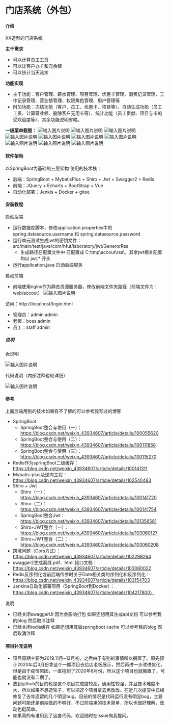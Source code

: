 # 门店系统（外包）

#### 介绍
XX造型的门店系统

**主干需求**
* 可以计算员工工资
* 可以让客户办卡和充余额
* 可以统计当天流水

**功能实现**
* 主干功能：客户管理、薪水管理、项目管理、优惠卡管理、消费记录管理、工作记录管理、营业额管理、权限角色管理、用户管理等
* 附加功能：冻结功能（客户、员工、优惠卡、项目等）、自动生成功能（员工工资、计算营业额、删除客户无用卡等）、统计功能（员工贡献、项目与卡的受欢迎度等）、其余功能说明省略。

**一级菜单截图：**
![输入图片说明](https://github.com/yzx66-net/accout_mange/blob/master/img/1.png "屏幕截图.png")
![输入图片说明](https://github.com/yzx66-net/accout_mange/blob/master/img/2.png "屏幕截图.png")
![输入图片说明](https://github.com/yzx66-net/accout_mange/blob/master/img/3.png "屏幕截图.png")
![输入图片说明](https://github.com/yzx66-net/accout_mange/blob/master/img/4.png "屏幕截图.png")
![输入图片说明](https://github.com/yzx66-net/accout_mange/blob/master/img/5.png "屏幕截图.png")
![输入图片说明](https://github.com/yzx66-net/accout_mange/blob/master/img/6.png "屏幕截图.png")
![输入图片说明](https://github.com/yzx66-net/accout_mange/blob/master/img/7.png "屏幕截图.png")
![输入图片说明](https://github.com/yzx66-net/accout_mange/blob/master/img/8.png "屏幕截图.png")
![输入图片说明](https://github.com/yzx66-net/accout_mange/blob/master/img/9.png "屏幕截图.png")
![输入图片说明](https://github.com/yzx66-net/accout_mange/blob/master/img/10.png "屏幕截图.png")



#### 软件架构
以SpringBoot为基础的三层架构
使用的技术栈：
* 后端：SpringBoot + MybatisPlus + Shiro + Jwt + Swagger2 + Redis
* 前端：JQuery + Echarts + BootStrap + Vue 
* 自动化部署：Jenkis + Docker + gitee 

#### 安装教程
启动后端
* 运行数据库脚本，修改application.properties中的 spring.datasource.username 和 spring.datasource.password
* 运行单元测试生成jwt的密钥文件：src/main/test/java/com/hfut/laboratory/jwt/GenerorRsa
    * 生成路径在配置文件中 已配置成 C:\\tmp\\accout\\rsa\\，其余jwt相关配置均以 jwt.* 开头
* 运行application.java 启动后端服务

启动前端
* 前端使用nginx作为静态资源服务器，修改前端文件夹路径（前端文件为：web/accout）
![输入图片说明](https://images.gitee.com/uploads/images/2020/0730/120229_8a08cec0_5494607.png "屏幕截图.png")


访问：http://localhost/login.html
* 管理员：admin admin
* 老板：boss admin
* 员工：staff admin

##### 说明
表说明

![输入图片说明](https://github.com/yzx66-net/accout_mange/blob/master/img/table_.png "屏幕截图.png")

代码说明（内部注释也较详细）

![输入图片说明](https://github.com/yzx66-net/accout_mange/blob/master/img/code.png "屏幕截图.png")


#### 参考
上面后端用到的技术如果有不了解的可以参考我写过的博客
* SpringBoot
  * SpringBoot整合与使用（一）：https://blog.csdn.net/weixin_43934607/article/details/100055620
  * SpringBoot整合与使用（二）：https://blog.csdn.net/weixin_43934607/article/details/100111858
  * SpringBoot整合与使用（三）：https://blog.csdn.net/weixin_43934607/article/details/100115270
* Redis作为springBoot二级缓存：https://blog.csdn.net/weixin_43934607/article/details/100141311
* Mybatis-plus及逆向工程：https://blog.csdn.net/weixin_43934607/article/details/102540483
* Shiro + Jwt
  * Shiro（一）：https://blog.csdn.net/weixin_43934607/article/details/100141720
  * Shiro（二）：https://blog.csdn.net/weixin_43934607/article/details/100141754
  * SpringBoot整合Jwt：https://blog.csdn.net/weixin_43934607/article/details/101356581
  * Shiro+JWT整合（一）：https://blog.csdn.net/weixin_43934607/article/details/103060127
  * Shiro+JWT整合（二）：https://blog.csdn.net/weixin_43934607/article/details/103060208
* 跨域问题（Cors方式）：https://blog.csdn.net/weixin_43934607/article/details/102299264
* swagger2生成离线 pdf、html 接口文档：https://blog.csdn.net/weixin_43934607/article/details/103060022
* Redis反序列化或前后端传参时关于Date相关类的序列化和反序列化：https://blog.csdn.net/weixin_43934607/article/details/103154703
* Jenkins自动化部署项目（SpringBoot到Docker）：https://blog.csdn.net/weixin_43934607/article/details/104217800）

说明
* 已经关闭swaggerUI 因为会影响打包 如果还想用其生成api文档 可以参考我的blog 然后取消注释
* 已经关闭redis缓存 如果还想用其做springboot cache 可以参考我的blog 然后取消注释

#### 项目补充说明
* 项目周期主要为2019.11月~12月初，之后由于有别的事情所以搁置了。原先预计2020年后3月份拿这个一期项目去给店老板展示，然后再进一步改进优化，但是由于疫情原因，一直拖到了2020年8月份，所以这个项目也就搁置了，可能也就没有二期了。
* 放到github的目的也是这个项目完成度较高，通用性较强，并且技术难度不大，所以如果不想造轮子，可以把这个项目拿去再改改。在近几次提交中已经修复了去年遗留的几个明显bug。目前的情况是代码运行没有明显bug，主要问题可能还是前端做的不够好，不过前端用的技术简单，所以也很好理解，改动也挺简单。
* 如果真的有谁用到了这套代码，欢迎随时在issue向我提问。
